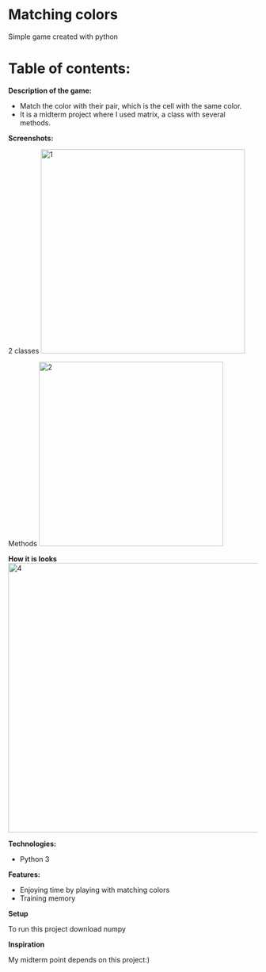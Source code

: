# Matching colors

Simple game created with python

# Table of contents:

**Description of the game:**

- Match the color with their pair, which is the cell with the same color.
- It is a midterm project where I used matrix, a class with several methods.

**Screenshots:**


2 classes
<img width="412" alt="1" src="https://user-images.githubusercontent.com/99819603/161567612-3f7491f0-9b59-49ff-af38-70cfebc46561.PNG">

Methods
<img width="372" alt="2" src="https://user-images.githubusercontent.com/99819603/161567794-c959cc14-dcb8-4eb1-9f8a-a75980b1e30a.PNG">

**How it is looks**
<img width="544" alt="4" src="https://user-images.githubusercontent.com/99819603/161570200-99adf17f-a052-4efc-9fa1-3b81938d5e57.PNG">

**Technologies:**

- Python 3

**Features:**

- Enjoying time by playing with matching colors
- Training memory

**Setup**

To run this project download numpy

**Inspiration**

My midterm point depends on this project:)
